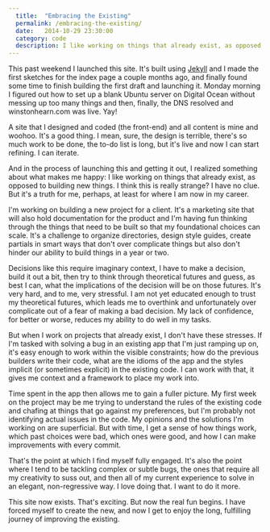 ```yaml
---
  title:  "Embracing the Existing"
  permalink: /embracing-the-existing/
  date:   2014-10-29 23:30:00
  category: code
  description: I like working on things that already exist, as opposed to building new things. I think this is really strange? I have no clue. But it's a truth for me, perhaps, at least for where I am now in my career.
---
```


This past weekend I launched this site. It's built using [Jekyll](http://jekyllrb.com) and I made the first sketches for the index page a couple months ago, and finally found some time to finish building the first draft and launching it. Monday morning I figured out how to set up a blank Ubuntu server on Digital Ocean without messing up too many things and then, finally, the DNS resolved and winstonhearn.com was live. Yay!

A site that I designed and coded (the front-end) and all content is mine and woohoo. It's a good thing. I mean, sure, the design is terrible, there's so much work to be done, the to-do list is long, but it's live and now I can start refining. I can iterate.

And in the process of launching this and getting it out, I realized something about what makes me happy: I like working on things that already exist, as opposed to building new things. I think this is really strange? I have no clue. But it's a truth for me, perhaps, at least for where I am now in my career.

I'm working on building a new project for a client. It's a marketing site that will also hold documentation for the product and I'm having fun thinking through the things that need to be built so that my foundational choices can scale. It's a challenge to organize directories, design style guides, create partials in smart ways that don't over complicate things but also don't hinder our ability to build things in a year or two.

Decisions like this require imaginary context, I have to make a decision, build it out a bit, then try to think through theoretical futures and guess, as best I can, what the implications of the decision will be on those futures. It's very hard, and to me, very stressful. I am not yet educated enough to trust my theoretical futures, which leads me to overthink and unfortunately over complicate out of a fear of making a bad decision. My lack of confidence, for better or worse, reduces my ability to do well in my tasks.

But when I work on projects that already exist, I don't have these stresses. If I'm tasked with solving a bug in an existing app that I'm just ramping up on, it's easy enough to work within the visible constraints; how do the previous builders write their code, what are the idioms of the app and the styles implicit (or sometimes explicit) in the existing code. I can work with that, it gives me context and a framework to place my work into.

Time spent in the app then allows me to gain a fuller picture. My first week on the project may be me trying to understand the rules of the existing code and chafing at things that go against my preferences, but I'm probably not identifying actual issues in the code. My opinions and the solutions I'm working on are superficial. But with time, I get a sense of how things work, which past choices were bad, which ones were good, and how I can make improvements with every commit.

That's the point at which I find myself fully engaged. It's also the point where I tend to be tackling complex or subtle bugs, the ones that require all my creativity to suss out, and then all of my current experience to solve in an elegant, non-regressive way. I love doing that. I want to do it more.

This site now exists. That's exciting. But now the real fun begins. I have forced myself to create the new, and now I get to enjoy the long, fulfilling journey of improving the existing.
